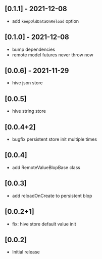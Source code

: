 ## [0.1.1] - 2021-12-08

- add `keepOldDataOnReload` option
## [0.1.0] - 2021-12-08

- bump dependencies
- remote model futures never throw now
## [0.0.6] - 2021-11-29
* hive json store
## [0.0.5]
* hive string store
## [0.0.4+2]
* bugfix persistent store init multiple times
## [0.0.4]
* add RemoteValueBlopBase class
## [0.0.3]
* add reloadOnCreate to persistent blop

## [0.0.2+1]
* fix: hive store default value init

## [0.0.2]
* Initial release

